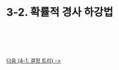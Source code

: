 # 3-2. 확률적 경사 하강법

</br></br></br></br>

[다음 (4-1. 결정 트리) ->](https://github.com/RFLXN/PnP.AI.2023/tree/main/doc/4.%20%ED%8A%B8%EB%A6%AC%20%EC%95%8C%EA%B3%A0%EB%A6%AC%EC%A6%98/1.%20%EA%B2%B0%EC%A0%95%20%ED%8A%B8%EB%A6%AC)
